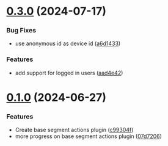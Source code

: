 # [0.3.0](https://github.com/amplitude/segment-session-replay-wrapper/compare/v0.1.0...v0.3.0) (2024-07-17)


### Bug Fixes

* use anonymous id as device id ([a6d1433](https://github.com/amplitude/segment-session-replay-wrapper/commit/a6d1433498f5f0c970c7859104f814e755cd1669))


### Features

* add support for logged in users ([aad4e42](https://github.com/amplitude/segment-session-replay-wrapper/commit/aad4e42c80990dfea6b37f9a1f37ff7fd39ccf45))



# [0.1.0](https://github.com/amplitude/segment-session-replay-wrapper/compare/c99304fb3726a0bbcbb3c1293b3c7b04b80a93dc...v0.1.0) (2024-06-27)


### Features

* Create base segment actions plugin ([c99304f](https://github.com/amplitude/segment-session-replay-wrapper/commit/c99304fb3726a0bbcbb3c1293b3c7b04b80a93dc))
* more progress on base segment actions plugin ([07d7206](https://github.com/amplitude/segment-session-replay-wrapper/commit/07d720638e06a5edfcbb153736805e5c9fdcf1ea))



